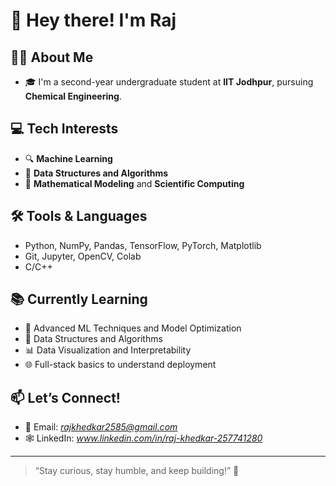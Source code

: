 # 👋 Hey there! I'm Raj

## 🙋‍♂️ About Me
- 🎓 I'm a second-year undergraduate student at **IIT Jodhpur**, pursuing **Chemical Engineering**.


## 💻 Tech Interests
- 🔍 **Machine Learning** 
- 🔢 **Data Structures and Algorithms** 
- 🧮 **Mathematical Modeling** and **Scientific Computing**


## 🛠️ Tools & Languages
- Python, NumPy, Pandas, TensorFlow, PyTorch, Matplotlib  
- Git, Jupyter, OpenCV, Colab  
- C/C++


## 📚 Currently Learning
- 🧠 Advanced ML Techniques and Model Optimization
- 🔢 Data Structures and Algorithms
- 📊 Data Visualization and Interpretability
- 🌐 Full-stack basics to understand deployment

## 📫 Let’s Connect!
- 💌 Email: *rajkhedkar2585@gmail.com*  
- 🕸️ LinkedIn: *www.linkedin.com/in/raj-khedkar-257741280*  

---

> “Stay curious, stay humble, and keep building!” 🚀
